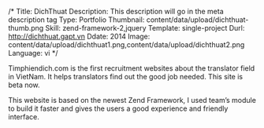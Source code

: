 /*
Title: DichThuat
Description: This description will go in the meta description tag
Type: Portfolio
Thumbnail: content/data/upload/dichthuat-thumb.png
Skill: zend-framework-2,jquery
Template: single-project
Durl: http://dichthuat.gapt.vn
Ddate: 2014
Image: content/data/upload/dichthuat1.png,content/data/upload/dichthuat2.png
Language: vi
*/

Timphiendich.com is the first recruitment websites about the translator field in VietNam. It helps translators find out the good job needed. This site is beta now.

This website is based on the newest Zend Framework, I used team’s module to build it faster and gives the users a good experience and friendly interface.
